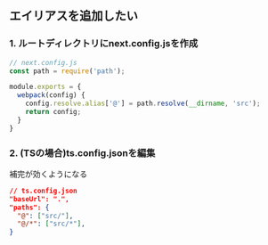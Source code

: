 ## エイリアスを追加したい

### 1. ルートディレクトリにnext.config.jsを作成
```js
// next.config.js
const path = require('path');

module.exports = {
  webpack(config) {
    config.resolve.alias['@'] = path.resolve(__dirname, 'src');
    return config;
  }
}
```

### 2. (TSの場合)ts.config.jsonを編集

補完が効くようになる

```json
// ts.config.json
"baseUrl": ".",
"paths": {
  "@": ["src/"],
  "@/*": ["src/*"],
}
```
